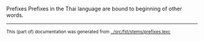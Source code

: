 Prefixes
Prefixes in the Thai language are bound to beginning of other words.



* * *
<small>This (part of) documentation was generated from [../src/fst/stems/prefixes.lexc](http://github.com/giellalt/lang-tha/blob/main/../src/fst/stems/prefixes.lexc)</small>